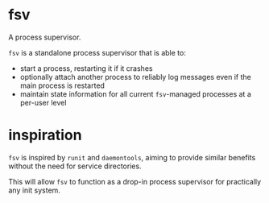 # fsv

A process supervisor.

`fsv` is a standalone process supervisor that is able to:

- start a process, restarting it if it crashes
- optionally attach another process to reliably log messages even if the main process is restarted
- maintain state information for all current `fsv`-managed processes at a per-user level

# inspiration

`fsv` is inspired by `runit` and `daemontools`,
aiming to provide similar benefits without the need for service directories.

This will allow `fsv` to function as a drop-in process supervisor for
practically any init system.
